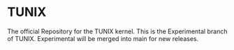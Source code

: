 # TUNIX
The official Repository for the TUNIX kernel.
This is the Experimental branch of TUNIX. Experimental will be merged into main for new releases.